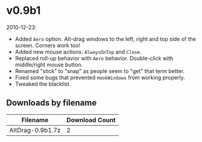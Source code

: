 # v0.9b1

2010-12-23:
- Added `Aero` option. Alt-drag windows to the left, right and top side of the screen. Corners work too!
- Added new mouse actions: `AlwaysOnTop` and `Close`.
- Replaced roll-up behavior with `Aero` behavior. Double-click with middle/right mouse button.
- Renamed "stick" to "snap" as people seem to "get" that term better.
- Fixed some bugs that prevented `HookWindows` from working properly.
- Tweaked the blacklist.

## Downloads by filename

Filename | Download Count
-------- | --------------
AltDrag-0.9b1.7z | 2
